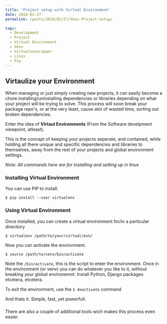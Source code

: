 ```yaml
---
title: 'Project setup with Virtual Environment'
date: 2019-01-27
permalink: /posts/2019/01/27/Venv-Project-Setup/

tags:
  - Development
  - Project
  - Virtual Environment
  - Venv
  - Virtualenvwrapper
  - Linux
  - Pip
---
```


## Virtaulize your Environment ##

When managing or just simply creating new projects, it can easily become a chore installing/uninstalling dependencies or libraries depending on what your project will be trying to solve.
This process will soon break your package repo's, or at the very least, cause alot of wasted time, sorting out broken dependencies.

Enter the idea of **Virtaul Environments** (From the Software develpment viewpoint, atleast).

This is the concept of keeping your projects seperate, and contained, while holding all there unique and specific dependencies and libraries to themselves, away from the rest of your projects and global environment settings.

*Note: All commands here are for installing and setting up in linux*

### Installing Virtual Environment ###

You can use PIP to install.
```
$ pip install --user virtualenv
```

### Using Virtual Environment ###

Once installed, you can create a virtual environment for/in a particular directiory
```
$ virtualenv /path/to/your/virtual/evn/
```
Now you can activate the environment.

```
$ source /path/to/venv/bin/activate
```
Note the ```/bin/activate```, this is the script to enter the environment.
Once in the environment (or venv) you can do whatever you like to it, without breaking your global environemnt.
Install Python, Django packages etcetera, etcetera.

To exit the environment, use the ``` $ deactivate ``` command

And thats it. Simple, fast, yet powerfull.

###
There are also a couple of additional tools wich makes this process even easier.


